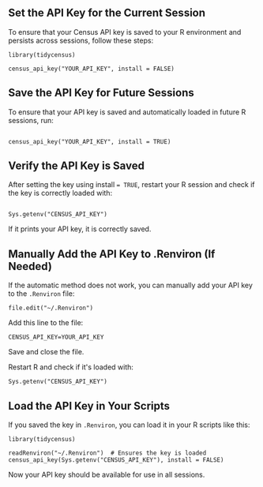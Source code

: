 ## Set the API Key for the Current Session

To ensure that your Census API key is saved to your R environment and persists across sessions, follow these steps:

```         
library(tidycensus)

census_api_key("YOUR_API_KEY", install = FALSE)
```

## Save the API Key for Future Sessions

To ensure that your API key is saved and automatically loaded in future R sessions, run:

```         

census_api_key("YOUR_API_KEY", install = TRUE)
```

## Verify the API Key is Saved

After setting the key using install `= TRUE`, restart your R session and check if the key is correctly loaded with:

```         

Sys.getenv("CENSUS_API_KEY")
```

If it prints your API key, it is correctly saved.

## Manually Add the API Key to .Renviron (If Needed)

If the automatic method does not work, you can manually add your API key to the `.Renviron` file:

```         
file.edit("~/.Renviron")
```

Add this line to the file:

```         
CENSUS_API_KEY=YOUR_API_KEY
```

Save and close the file.

Restart R and check if it's loaded with:

```         
Sys.getenv("CENSUS_API_KEY")
```

## Load the API Key in Your Scripts

If you saved the key in `.Renviron`, you can load it in your R scripts like this:

```         
library(tidycensus)

readRenviron("~/.Renviron")  # Ensures the key is loaded
census_api_key(Sys.getenv("CENSUS_API_KEY"), install = FALSE)
```

Now your API key should be available for use in all sessions.

